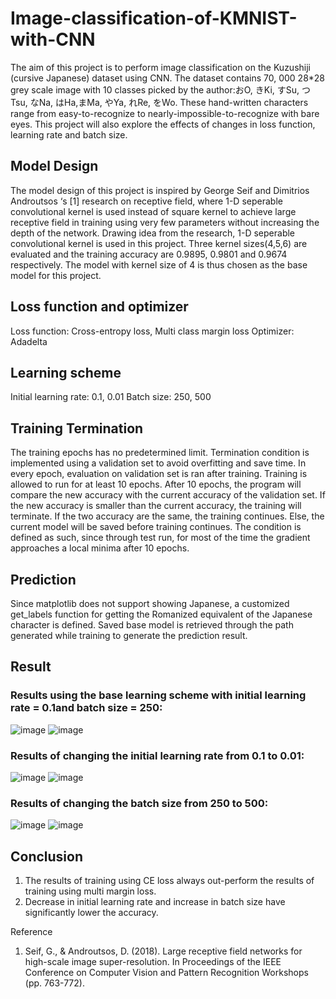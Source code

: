 # Image-classification-of-KMNIST-with-CNN
The aim of this project is to perform image classification on the Kuzushiji (cursive Japanese) dataset using CNN. The dataset contains 70, 000 28*28 grey scale image with 10 classes picked by the author:おO, きKi, すSu, つTsu, なNa, はHa,まMa, やYa, れRe, をWo. These hand-written characters range from easy-to-recognize to nearly-impossible-to-recognize with bare eyes. This project will also explore the effects of changes in loss function, learning rate and batch size.

## Model Design
The model design of this project is inspired by George Seif and Dimitrios Androutsos ‘s [1] research on receptive field, where 1-D seperable convolutional kernel is used instead of square kernel to achieve large receptive field in training using very few parameters without increasing the depth of the network. Drawing idea from the research, 1-D seperable convolutional kernel is used in this project. Three kernel sizes(4,5,6) are evaluated and the training accuracy are 0.9895, 0.9801 and 0.9674 respectively. The model with kernel size of 4 is thus chosen as the base model for this project. 

## Loss function and optimizer
Loss function: Cross-entropy loss, Multi class margin loss
Optimizer: Adadelta

## Learning scheme
Initial learning rate: 0.1, 0.01
Batch size: 250, 500

## Training Termination
The training epochs has no predetermined limit. Termination condition is implemented using a validation set to avoid overfitting and save time. In every epoch, evaluation on validation set is ran after training. Training is allowed to run for at least 10 epochs. After 10 epochs, the program will compare the new accuracy with the current accuracy of the validation set. If the new accuracy is smaller than the current accuracy, the training will terminate. If the two accuracy are the same, the training continues. Else, the current model will be saved before training continues. The condition is defined as such, since through test run, for most of the time the gradient approaches a local minima after 10 epochs.

## Prediction
Since matplotlib does not support showing Japanese, a customized get_labels function for getting the Romanized equivalent of the Japanese character is defined. Saved base model is retrieved through the path generated while training to generate the prediction result.

## Result
### Results using the base learning scheme with initial learning rate = 0.1and batch size = 250:
![image](https://github.com/Heinz-Elio/Image-classification-of-KMNIST-with-CNN/assets/96605613/401b19c3-3793-4030-87a3-10790674e811)
![image](https://github.com/Heinz-Elio/Image-classification-of-KMNIST-with-CNN/assets/96605613/60f29abe-3cc7-4c25-80aa-243aac0e447e)

### Results of changing the initial learning rate from 0.1 to 0.01:
![image](https://github.com/Heinz-Elio/Image-classification-of-KMNIST-with-CNN/assets/96605613/7bf989ba-4086-477a-b051-1af06e0c2378)
![image](https://github.com/Heinz-Elio/Image-classification-of-KMNIST-with-CNN/assets/96605613/18aa58a8-65a1-4a94-8cd5-3e96f404c918)

### Results of changing the batch size from 250 to 500:
![image](https://github.com/Heinz-Elio/Image-classification-of-KMNIST-with-CNN/assets/96605613/7ed85ac4-e266-44c1-a957-fccf083d523e)
![image](https://github.com/Heinz-Elio/Image-classification-of-KMNIST-with-CNN/assets/96605613/eda101c9-b1f1-4133-adb7-75543969dca4)

## Conclusion
1. The results of training using CE loss always out-perform the results of training using multi margin loss.
2. Decrease in initial learning rate and increase in batch size have significantly lower the accuracy. 

Reference
1. Seif, G., & Androutsos, D. (2018). Large receptive field networks for high-scale image super-resolution. In Proceedings of the IEEE Conference on Computer Vision and Pattern Recognition Workshops (pp. 763-772).
